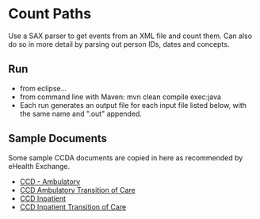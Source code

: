 # Count Paths
Use a SAX parser to get events from an XML file and count them.  Can also do so in more detail by parsing out person IDs, dates and concepts.

## Run
- from eclipse...
- from command line with Maven: mvn clean compile exec:java
- Each run generates an output file for each input file listed below, with the same name and ".out" appended.
  

## Sample Documents
Some sample CCDA documents are copied in here as recommended by eHealth Exchange.
- [CCD - Ambulatory](https://nam02.safelinks.protection.outlook.com/?url=https%3A%2F%2Fgithub.com%2Fchb%2Fsample_ccdas%2Fblob%2Fmaster%2FNIST%2520Samples%2FCCDA_CCD_b1_Ambulatory_v2.xml&data=05%7C02%7CCHRIS.ROEDER%40cuanschutz.edu%7C90158acfe2c5428f224208dc3c8b4488%7C563337caa517421aaae01aa5b414fd7f%7C0%7C0%7C638451816059410910%7CUnknown%7CTWFpbGZsb3d8eyJWIjoiMC4wLjAwMDAiLCJQIjoiV2luMzIiLCJBTiI6Ik1haWwiLCJXVCI6Mn0%3D%7C0%7C%7C%7C&sdata=q6nEWK%2BsCfBxW0q5EVN%2BEQEksWmo32mfro%2BQjjYbLHE%3D&reserved=0)
- [CCD Ambulatory Transition of Care](https://nam02.safelinks.protection.outlook.com/?url=https%3A%2F%2Fgithub.com%2Fgecole%2FHL7-Task-Force-Examples%2Fblob%2Fmaster%2F170.314b2_AmbulatoryToC.xml&data=05%7C02%7CCHRIS.ROEDER%40cuanschutz.edu%7C90158acfe2c5428f224208dc3c8b4488%7C563337caa517421aaae01aa5b414fd7f%7C0%7C0%7C638451816059421436%7CUnknown%7CTWFpbGZsb3d8eyJWIjoiMC4wLjAwMDAiLCJQIjoiV2luMzIiLCJBTiI6Ik1haWwiLCJXVCI6Mn0%3D%7C0%7C%7C%7C&sdata=T9dSJEKtiTyDsgHrxZToKAeyprt8XVz54r7AaNh%2F0sQ%3D&reserved=0)
- [CCD Inpatient](https://nam02.safelinks.protection.outlook.com/?url=https%3A%2F%2Fgithub.com%2Fchb%2Fsample_ccdas%2Fblob%2Fmaster%2FNIST%2520Samples%2FCCDA_CCD_b1_InPatient_v2.xml&data=05%7C02%7CCHRIS.ROEDER%40cuanschutz.edu%7C90158acfe2c5428f224208dc3c8b4488%7C563337caa517421aaae01aa5b414fd7f%7C0%7C0%7C638451816059428782%7CUnknown%7CTWFpbGZsb3d8eyJWIjoiMC4wLjAwMDAiLCJQIjoiV2luMzIiLCJBTiI6Ik1haWwiLCJXVCI6Mn0%3D%7C0%7C%7C%7C&sdata=swbBQAtcDweN%2BvOc9oTjFrFi%2B%2FQdVQgmknFDD9owucg%3D&reserved=0)
- [CCD Inpatient Transition of Care](https://nam02.safelinks.protection.outlook.com/?url=https%3A%2F%2Fgithub.com%2Fchb%2Fsample_ccdas%2Fblob%2Fmaster%2FTransitions%2520of%2520Care%2520Samples%2FToC_CCDA_CCD_CompGuideSample_FullXML.xml&data=05%7C02%7CCHRIS.ROEDER%40cuanschutz.edu%7C90158acfe2c5428f224208dc3c8b4488%7C563337caa517421aaae01aa5b414fd7f%7C0%7C0%7C638451816059435590%7CUnknown%7CTWFpbGZsb3d8eyJWIjoiMC4wLjAwMDAiLCJQIjoiV2luMzIiLCJBTiI6Ik1haWwiLCJXVCI6Mn0%3D%7C0%7C%7C%7C&sdata=cDJw9ptcD%2FR%2B02Hgl0Gl17oe0%2FLNkAtkrBrXM%2FmDrJQ%3D&reserved=0)
